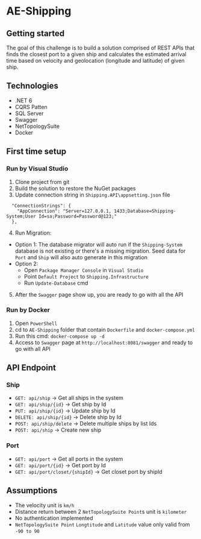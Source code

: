 # AE-Shipping



## Getting started
The goal of this challenge is to build a solution comprised of REST APIs that finds the closest port to a given ship and calculates the estimated arrival time based on velocity and geolocation (longitude and latitude) of given ship.

## Technologies 
- .NET 6
- CQRS Patten
- SQL Server
- Swagger
- NetTopologySuite
- Docker

## First time setup

### Run by Visual Studio
1. Clone project from git
2. Build the solution to restore the NuGet packages
3. Update connection string in `Shipping.API\appsetting.json` file
```
  "ConnectionStrings": {
    "AppConnection": "Server=127.0.0.1, 1433;Database=Shipping-System;User Id=sa;Password=Password@123;"
  },
```
4. Run Migration:
- Option 1: 
    The database migrator will auto run if the `Shipping-System` database is not existing or there's a missing migration. Seed data for `Port` and `Ship` will also auto generate in this migration
- Option 2:
    + Open `Package Manager Console` in `Visual Studio`
    + Point `Default Project` to `Shipping.Infrastructure`
    + Run `Update-Database` cmd
5. After the `Swagger` page show up, you are ready to go with all the API

### Run by Docker
1. Open `PowerShell`
2. cd to `AE-Shipping` folder that contain `Dockerfile` and `docker-compose.yml`
3. Run this cmd: `docker-compose up -d`
4. Access to `Swagger` page at `http://localhost:8081/swagger` and ready to go with all API

## API Endpoint

### Ship
- `GET: api/ship` -> Get all ships in the system
- `GET: api/ship/{id}` -> Get ship by Id
- `PUT: api/ship/{id}` -> Update ship by Id
- `DELETE: api/ship/{id}` -> Delete ship by Id
- `POST: api/ship/delete` -> Delete multiple ships by list Ids
- `POST: api/ship` -> Create new ship

### Port
- `GET: api/port` -> Get all ports in the system
- `GET: api/port/{id}` -> Get port by Id
- `GET: api/port/closet/{shipId}` -> Get closet port by shipId

## Assumptions
- The velocity unit is `km/h`
- Distance return between 2 `NetTopologySuite Point`s unit is `kilometer`
- No authentication implemented
- `NetTopologySuite Point` `Longtitude` and `Latitude` value only valid from `-90 to 90`